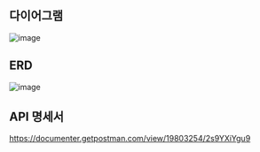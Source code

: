 
## 다이어그램
![image](https://github.com/honge7694/honge7694.github.io/assets/76715487/51b6819a-f98e-4391-a481-a665a57555aa)

## ERD
![image](https://github.com/honge7694/honge7694.github.io/assets/76715487/c34b12a5-c89b-406b-b26b-c63c703e7fcc)

## API 명세서
https://documenter.getpostman.com/view/19803254/2s9YXiYgu9
